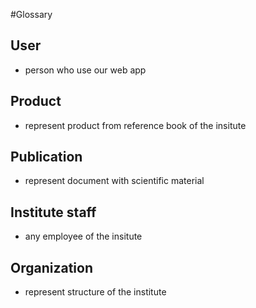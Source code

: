 #Glossary

## User
- person who use our web app

## Product
- represent product from reference book of the insitute

## Publication
- represent document with scientific material

## Institute staff
- any employee of the insitute

## Organization 
- represent structure of the institute